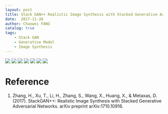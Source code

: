 ```yaml
---
layout: post  
title: Stack GAN++ Realistic Image Synthesis with Stacked Generative Adversarial Networks  
date:  2017-11-26  
author: Chaowei FANG  
catalog: true  
tags:
    - Stack GAN
    - Generative Model
    - Image Synthesis
---
```




![](https://ws2.sinaimg.cn/large/006tNc79ly1fluksnhj25j30k00b9t9n.jpg)
![](https://ws3.sinaimg.cn/large/006tNc79ly1fluksn2hrwj30k00b9taf.jpg)
![](https://ws3.sinaimg.cn/large/006tNc79ly1fluksmo07lj30k00b9dh6.jpg)
![](https://ws2.sinaimg.cn/large/006tNc79ly1flukslvn0wj30k00b9gm7.jpg)
![](https://ws1.sinaimg.cn/large/006tNc79ly1fluksl3tnjj30k00b975g.jpg)
![](https://ws3.sinaimg.cn/large/006tNc79ly1flukskoycaj30k00b9ac8.jpg)
![](https://ws4.sinaimg.cn/large/006tNc79ly1fluksk792dj30k00b9juh.jpg)
# Reference
1. Zhang, H., Xu, T., Li, H., Zhang, S., Wang, X., Huang, X., & Metaxas, D. (2017). StackGAN++: Realistic Image Synthesis with Stacked Generative Adversarial Networks. arXiv preprint arXiv:1710.10916.
